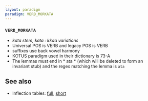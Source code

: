 ```yaml
---
layout: paradigm
paradigm: VERB_MORKATA
---
```

### ` VERB_MORKATA `

* _kata stem, kata : kkaa variations_
* Universal POS is VERB and legacy POS is VERB
* suffixes use back vowel harmony
* KOTUS paradigm used in their dictionary is 73-A
* The lemmas must end in * ata * (which will be deleted to form an invariant stub) and the regex matching the lemma is ` ata `

## See also

* Inflection tables: [full](gen/M/morkata.html), [short](gen/M/morkata_wikt.html)

